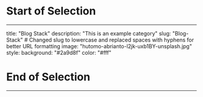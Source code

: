 # Start of Selection
---
title: "Blog Stack"
description: "This is an example category"
slug: "Blog-Stack"  # Changed slug to lowercase and replaced spaces with hyphens for better URL formatting
image: "hutomo-abrianto-l2jk-uxb1BY-unsplash.jpg"
style:
    background: "#2a9d8f"
    color: "#fff"
# End of Selection
---
